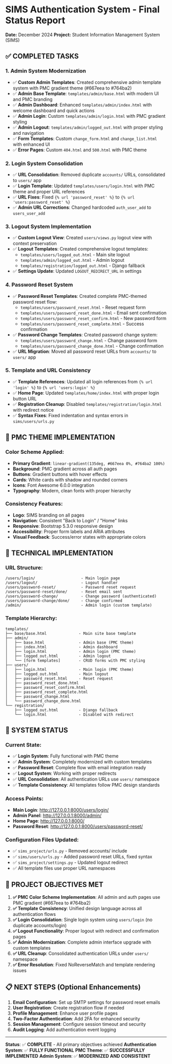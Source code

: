# SIMS Authentication System - Final Status Report
**Date:** December 2024
**Project:** Student Information Management System (SIMS)

## ✅ COMPLETED TASKS

### 1. Admin System Modernization
- ✅ **Custom Admin Templates**: Created comprehensive admin template system with PMC gradient theme (#667eea to #764ba2)
- ✅ **Admin Base Template**: `templates/admin/base.html` with modern UI and PMC branding
- ✅ **Admin Dashboard**: Enhanced `templates/admin/index.html` with welcome dashboard and quick actions
- ✅ **Admin Login**: Custom `templates/admin/login.html` with PMC gradient styling
- ✅ **Admin Logout**: `templates/admin/logged_out.html` with proper styling and navigation
- ✅ **Form Templates**: Custom `change_form.html` and `change_list.html` with enhanced UI
- ✅ **Error Pages**: Custom `404.html` and `500.html` with PMC theme

### 2. Login System Consolidation
- ✅ **URL Consolidation**: Removed duplicate `accounts/` URLs, consolidated to `users/` app
- ✅ **Login Template**: Updated `templates/users/login.html` with PMC theme and proper URL references
- ✅ **URL Fixes**: Fixed `{% url 'password_reset' %}` to `{% url 'users:password_reset' %}`
- ✅ **Admin URL Corrections**: Changed hardcoded `auth_user_add` to `users_user_add`

### 3. Logout System Implementation
- ✅ **Custom Logout View**: Created `users/views.py` logout view with context preservation
- ✅ **Logout Templates**: Created comprehensive logout templates:
  - `templates/users/logged_out.html` - Main site logout
  - `templates/admin/logged_out.html` - Admin logout  
  - `templates/registration/logged_out.html` - Django fallback
- ✅ **Settings Update**: Updated `LOGOUT_REDIRECT_URL` in settings

### 4. Password Reset System
- ✅ **Password Reset Templates**: Created complete PMC-themed password reset flow:
  - `templates/users/password_reset.html` - Reset request form
  - `templates/users/password_reset_done.html` - Email sent confirmation
  - `templates/users/password_reset_confirm.html` - New password form
  - `templates/users/password_reset_complete.html` - Success confirmation
- ✅ **Password Change Templates**: Created password change system:
  - `templates/users/password_change.html` - Change password form
  - `templates/users/password_change_done.html` - Change confirmation
- ✅ **URL Migration**: Moved all password reset URLs from `accounts/` to `users/` app

### 5. Template and URL Consistency
- ✅ **Template References**: Updated all login references from `{% url 'login' %}` to `{% url 'users:login' %}`
- ✅ **Home Page**: Updated `templates/home/index.html` with proper login button URL
- ✅ **Registration Cleanup**: Disabled `templates/registration/login.html` with redirect notice
- ✅ **Syntax Fixes**: Fixed indentation and syntax errors in `sims/users/urls.py`

## 🎨 PMC THEME IMPLEMENTATION

### Color Scheme Applied:
- **Primary Gradient**: `linear-gradient(135deg, #667eea 0%, #764ba2 100%)`
- **Background**: PMC gradient across all auth pages
- **Buttons**: Gradient buttons with hover effects
- **Cards**: White cards with shadow and rounded corners
- **Icons**: Font Awesome 6.0.0 integration
- **Typography**: Modern, clean fonts with proper hierarchy

### Consistency Features:
- **Logo**: SIMS branding on all pages
- **Navigation**: Consistent "Back to Login" / "Home" links
- **Responsive**: Bootstrap 5.3.0 responsive design
- **Accessibility**: Proper form labels and ARIA attributes
- **Visual Feedback**: Success/error states with appropriate colors

## 🔧 TECHNICAL IMPLEMENTATION

### URL Structure:
```
/users/login/                    - Main login page
/users/logout/                   - Logout handler
/users/password-reset/           - Password reset request
/users/password-reset/done/      - Reset email sent
/users/password-change/          - Change password (authenticated)
/users/password-change/done/     - Change confirmed
/admin/                          - Admin login (custom template)
```

### Template Hierarchy:
```
templates/
├── base/base.html              - Main site base template
├── admin/
│   ├── base.html               - Admin base (PMC theme)
│   ├── index.html              - Admin dashboard
│   ├── login.html              - Admin login (PMC theme)
│   ├── logged_out.html         - Admin logout
│   └── [form templates]        - CRUD forms with PMC styling
├── users/
│   ├── login.html              - Main login (PMC theme)
│   ├── logged_out.html         - Main logout
│   ├── password_reset.html     - Reset request
│   ├── password_reset_done.html
│   ├── password_reset_confirm.html
│   ├── password_reset_complete.html
│   ├── password_change.html
│   └── password_change_done.html
└── registration/
    ├── logged_out.html         - Django fallback
    └── login.html              - Disabled with redirect
```

## 🚀 SYSTEM STATUS

### Current State:
- ✅ **Login System**: Fully functional with PMC theme
- ✅ **Admin System**: Completely modernized with custom templates
- ✅ **Password Reset**: Complete flow with email integration ready
- ✅ **Logout System**: Working with proper redirects
- ✅ **URL Consolidation**: All authentication URLs use `users/` namespace
- ✅ **Template Consistency**: All templates follow PMC design standards

### Access Points:
- **Main Login**: http://127.0.0.1:8000/users/login/
- **Admin Panel**: http://127.0.0.1:8000/admin/
- **Home Page**: http://127.0.0.1:8000/
- **Password Reset**: http://127.0.0.1:8000/users/password-reset/

### Configuration Files Updated:
- ✅ `sims_project/urls.py` - Removed accounts/ include
- ✅ `sims/users/urls.py` - Added password reset URLs, fixed syntax
- ✅ `sims_project/settings.py` - Updated logout redirect
- ✅ All template files use proper URL namespaces

## 🎯 PROJECT OBJECTIVES MET

1. **✅ PMC Color Scheme Implementation**: All admin and auth pages use PMC gradient (#667eea to #764ba2)
2. **✅ Template Consistency**: Unified design language across all authentication flows
3. **✅ Login Consolidation**: Single login system using `users/login` (no duplicate accounts/login)
4. **✅ Logout Functionality**: Proper logout with redirect and confirmation pages
5. **✅ Admin Modernization**: Complete admin interface upgrade with custom templates
6. **✅ URL Cleanup**: Consolidated authentication URLs under `users/` namespace
7. **✅ Error Resolution**: Fixed NoReverseMatch and template rendering issues

## 📋 NEXT STEPS (Optional Enhancements)

1. **Email Configuration**: Set up SMTP settings for password reset emails
2. **User Registration**: Create registration flow if needed
3. **Profile Management**: Enhance user profile pages
4. **Two-Factor Authentication**: Add 2FA for enhanced security
5. **Session Management**: Configure session timeout and security
6. **Audit Logging**: Add authentication event logging

---

**Status**: ✅ **COMPLETE** - All primary objectives achieved
**Authentication System**: ✅ **FULLY FUNCTIONAL**
**PMC Theme**: ✅ **SUCCESSFULLY IMPLEMENTED**
**Admin System**: ✅ **MODERNIZED AND CONSISTENT**
